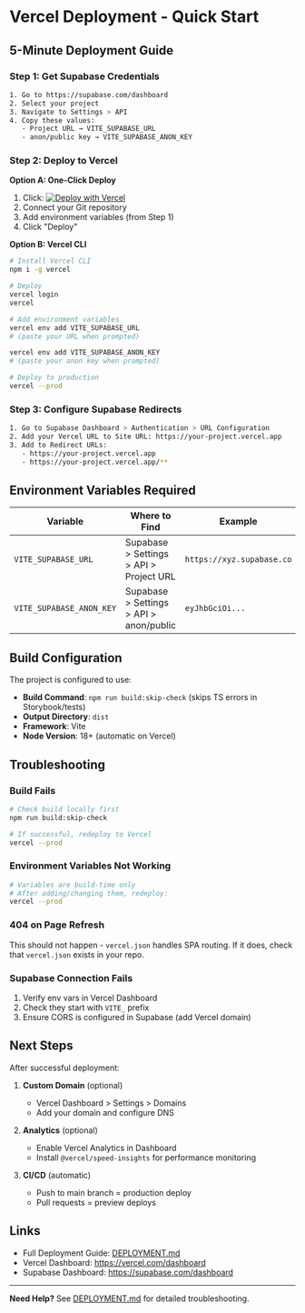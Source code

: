 # Vercel Deployment - Quick Start

## 5-Minute Deployment Guide

### Step 1: Get Supabase Credentials
```bash
1. Go to https://supabase.com/dashboard
2. Select your project
3. Navigate to Settings > API
4. Copy these values:
   - Project URL → VITE_SUPABASE_URL
   - anon/public key → VITE_SUPABASE_ANON_KEY
```

### Step 2: Deploy to Vercel

**Option A: One-Click Deploy**
1. Click: [![Deploy with Vercel](https://vercel.com/button)](https://vercel.com/new/clone)
2. Connect your Git repository
3. Add environment variables (from Step 1)
4. Click "Deploy"

**Option B: Vercel CLI**
```bash
# Install Vercel CLI
npm i -g vercel

# Deploy
vercel login
vercel

# Add environment variables
vercel env add VITE_SUPABASE_URL
# (paste your URL when prompted)

vercel env add VITE_SUPABASE_ANON_KEY
# (paste your anon key when prompted)

# Deploy to production
vercel --prod
```

### Step 3: Configure Supabase Redirects
```bash
1. Go to Supabase Dashboard > Authentication > URL Configuration
2. Add your Vercel URL to Site URL: https://your-project.vercel.app
3. Add to Redirect URLs:
   - https://your-project.vercel.app
   - https://your-project.vercel.app/**
```

## Environment Variables Required

| Variable | Where to Find | Example |
|----------|---------------|---------|
| `VITE_SUPABASE_URL` | Supabase > Settings > API > Project URL | `https://xyz.supabase.co` |
| `VITE_SUPABASE_ANON_KEY` | Supabase > Settings > API > anon/public | `eyJhbGciOi...` |

## Build Configuration

The project is configured to use:
- **Build Command**: `npm run build:skip-check` (skips TS errors in Storybook/tests)
- **Output Directory**: `dist`
- **Framework**: Vite
- **Node Version**: 18+ (automatic on Vercel)

## Troubleshooting

### Build Fails
```bash
# Check build locally first
npm run build:skip-check

# If successful, redeploy to Vercel
vercel --prod
```

### Environment Variables Not Working
```bash
# Variables are build-time only
# After adding/changing them, redeploy:
vercel --prod
```

### 404 on Page Refresh
This should not happen - `vercel.json` handles SPA routing.
If it does, check that `vercel.json` exists in your repo.

### Supabase Connection Fails
1. Verify env vars in Vercel Dashboard
2. Check they start with `VITE_` prefix
3. Ensure CORS is configured in Supabase (add Vercel domain)

## Next Steps

After successful deployment:

1. **Custom Domain** (optional)
   - Vercel Dashboard > Settings > Domains
   - Add your domain and configure DNS

2. **Analytics** (optional)
   - Enable Vercel Analytics in Dashboard
   - Install `@vercel/speed-insights` for performance monitoring

3. **CI/CD** (automatic)
   - Push to main branch = production deploy
   - Pull requests = preview deploys

## Links

- Full Deployment Guide: [DEPLOYMENT.md](./DEPLOYMENT.md)
- Vercel Dashboard: https://vercel.com/dashboard
- Supabase Dashboard: https://supabase.com/dashboard

---

**Need Help?** See [DEPLOYMENT.md](./DEPLOYMENT.md) for detailed troubleshooting.
